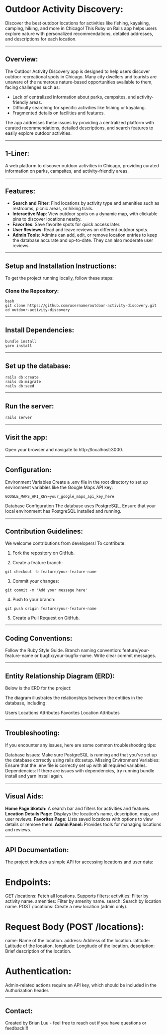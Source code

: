 # Outdoor Activity Discovery:

Discover the best outdoor locations for activities like fishing, kayaking, camping, hiking, and more in Chicago! This Ruby on Rails app helps users explore nature with personalized recommendations, detailed addresses, and descriptions for each location.

---

## Overview:

The Outdoor Activity Discovery app is designed to help users discover outdoor recreational spots in Chicago. Many city dwellers and tourists are unaware of the numerous nature-based opportunities available to them, facing challenges such as:

- Lack of centralized information about parks, campsites, and activity-friendly areas.
- Difficulty searching for specific activities like fishing or kayaking.
- Fragmented details on facilities and features.

The app addresses these issues by providing a centralized platform with curated recommendations, detailed descriptions, and search features to easily explore outdoor activities.

---

## 1-Liner:

A web platform to discover outdoor activities in Chicago, providing curated information on parks, campsites, and activity-friendly areas.

---

## Features:

- **Search and Filter**: Find locations by activity type and amenities such as restrooms, picnic areas, or hiking trails.
- **Interactive Map**: View outdoor spots on a dynamic map, with clickable pins to discover locations nearby.
- **Favorites**: Save favorite spots for quick access later.
- **User Reviews**: Read and leave reviews on different outdoor spots.
- **Admin Tools**: Admins can add, edit, or remove location entries to keep the database accurate and up-to-date. They can also moderate user reviews.

---

## Setup and Installation Instructions:

To get the project running locally, follow these steps:

### Clone the Repository:

```
bash
git clone https://github.com/username/outdoor-activity-discovery.git
cd outdoor-activity-discovery
```

---

## Install Dependencies:

```
bundle install
yarn install
```

---

## Set up the database:

```
rails db:create
rails db:migrate
rails db:seed
```

---

## Run the server:

```
rails server
```

---

## Visit the app:

Open your browser and navigate to http://localhost:3000.

---

## Configuration:

Environment Variables
Create a .env file in the root directory to set up environment variables like the Google Maps API key:

```
GOOGLE_MAPS_API_KEY=your_google_maps_api_key_here
```

Database Configuration
The database uses PostgreSQL. Ensure that your local environment has PostgreSQL installed and running.

---

## Contribution Guidelines:

We welcome contributions from developers! To contribute:

1) Fork the repository on GitHub.

2) Create a feature branch:

```
git checkout -b feature/your-feature-name
```

3) Commit your changes:

```
git commit -m 'Add your message here'
```

4) Push to your branch:

```
git push origin feature/your-feature-name
```

5) Create a Pull Request on GitHub.

---

## Coding Conventions:

Follow the Ruby Style Guide.
Branch naming convention: feature/your-feature-name or bugfix/your-bugfix-name.
Write clear commit messages.

---

## Entity Relationship Diagram (ERD):

Below is the ERD for the project:

The diagram illustrates the relationships between the entities in the database, including:

Users
Locations
Attributes
Favorites
Location Attributes

---

## Troubleshooting:

If you encounter any issues, here are some common troubleshooting tips:

Database Issues: Make sure PostgreSQL is running and that you've set up the database correctly using rails db:setup.
Missing Environment Variables: Ensure that the .env file is correctly set up with all required variables.
Dependencies: If there are issues with dependencies, try running bundle install and yarn install again.

---

## Visual Aids:

**Home Page Sketch:** A search bar and filters for activities and features.
**Location Details Page:** Displays the location’s name, description, map, and user reviews.
**Favorites Page:** Lists saved locations with options to view details or remove them.
**Admin Panel:** Provides tools for managing locations and reviews.

---

## API Documentation:

The project includes a simple API for accessing locations and user data:

# Endpoints:
  GET /locations: Fetch all locations. Supports filters:
    activities: Filter by activity name.
    amenities: Filter by amenity name.
    search: Search by location name.
  POST /locations: Create a new location (admin only).

# Request Body (POST /locations):
  name: Name of the location.
  address: Address of the location.
  latitude: Latitude of the location.
  longitude: Longitude of the location.
  description: Brief description of the location.

# Authentication:
  Admin-related actions require an API key, which should be included in the Authorization header.

---

## Contact:

Created by Brian Luu - feel free to reach out if you have questions or feedback!!!

